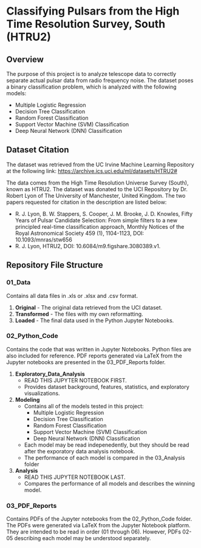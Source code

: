 # Classifying Pulsars from the High Time Resolution Survey, South (HTRU2)

## Overview
The purpose of this project is to analyze telescope data to correctly separate actual pulsar data from radio frequency noise. The dataset poses a binary classification problem, which is analyzed with the following models:

* Multiple Logistic Regression
* Decision Tree Classification
* Random Forest Classification
* Support Vector Machine (SVM) Classification
* Deep Neural Network (DNN) Classification


## Dataset Citation
The dataset was retrieved from the UC Irvine Machine Learning Repository at the following link: https://archive.ics.uci.edu/ml/datasets/HTRU2#

The data comes from the High Time Resolution Universe Survey (South), known as HTRU2. The dataset was donated to the UCI Repository by Dr. Robert Lyon of The University of Manchester, United Kingdom. The two papers requested for citation in the description are listed below:

* R. J. Lyon, B. W. Stappers, S. Cooper, J. M. Brooke, J. D. Knowles, Fifty Years of Pulsar Candidate Selection: From simple filters to a new principled real-time classification approach, Monthly Notices of the Royal Astronomical Society 459 (1), 1104-1123, DOI: 10.1093/mnras/stw656
* R. J. Lyon, HTRU2, DOI: 10.6084/m9.figshare.3080389.v1.


## Repository File Structure
### 01_Data
Contains all data files in .xls or .xlsx and .csv format.
1. **Original** - The original data retrieved from the UCI dataset.
2. **Transformed** - The files with my own reformatting.
3. **Loaded** - The final data used in the Python Jupyter Notebooks.


### 02_Python_Code
Contains the code that was written in Jupyter Notebooks. Python files are also included for reference. PDF reports generated via LaTeX from the Jupyter notebooks are presented in the 03_PDF_Reports folder.
1. **Exploratory_Data_Analysis**
	* READ THIS JUPYTER NOTEBOOK FIRST.
	* Provides dataset background, features, statistics, and exploratory visualizations.
2. **Modeling**
	* Contains all of the models tested in this project:
		* Multiple Logistic Regression
		* Decision Tree Classification
		* Random Forest Classification
		* Support Vector Machine (SVM) Classification
		* Deep Neural Network (DNN) Classification
	* Each model may be read indepenedently, but they should be read after the exporatory data analysis notebook.
	* The performance of each model is compared in the 03_Analysis folder
3. **Analysis**
	* READ THIS JUPYTER NOTEBOOK LAST.
	* Compares the performance of all models and describes the winning model.


### 03_PDF_Reports
Contains PDFs of the Jupyter notebooks from the 02_Python_Code folder. The PDFs were generated via LaTeX from the Jupyter Notebook platform. They are intended to be read in order (01 through 06). However, PDFs 02-05 describing each model may be understood separately.